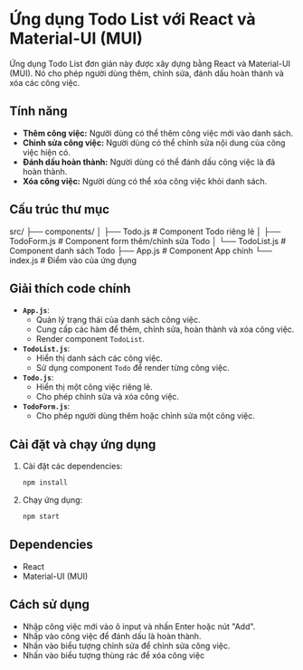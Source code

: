 # Ứng dụng Todo List với React và Material-UI (MUI)

Ứng dụng Todo List đơn giản này được xây dựng bằng React và Material-UI (MUI). Nó cho phép người dùng thêm, chỉnh sửa, đánh dấu hoàn thành và xóa các công việc.

## Tính năng

* **Thêm công việc:** Người dùng có thể thêm công việc mới vào danh sách.
* **Chỉnh sửa công việc:** Người dùng có thể chỉnh sửa nội dung của công việc hiện có.
* **Đánh dấu hoàn thành:** Người dùng có thể đánh dấu công việc là đã hoàn thành.
* **Xóa công việc:** Người dùng có thể xóa công việc khỏi danh sách.

## Cấu trúc thư mục

src/
├── components/
│   ├── Todo.js         # Component Todo riêng lẻ
│   ├── TodoForm.js     # Component form thêm/chỉnh sửa Todo
│   └── TodoList.js     # Component danh sách Todo
├── App.js             # Component App chính
└── index.js           # Điểm vào của ứng dụng


## Giải thích code chính

* **`App.js`**:
    * Quản lý trạng thái của danh sách công việc.
    * Cung cấp các hàm để thêm, chỉnh sửa, hoàn thành và xóa công việc.
    * Render component `TodoList`.
* **`TodoList.js`**:
    * Hiển thị danh sách các công việc.
    * Sử dụng component `Todo` để render từng công việc.
* **`Todo.js`**:
    * Hiển thị một công việc riêng lẻ.
    * Cho phép chỉnh sửa và xóa công việc.
* **`TodoForm.js`**:
    * Cho phép người dùng thêm hoặc chỉnh sửa một công việc.

## Cài đặt và chạy ứng dụng

1.  Cài đặt các dependencies:

    ```bash
    npm install
    ```

2.  Chạy ứng dụng:

    ```bash
    npm start
    ```

## Dependencies

* React
* Material-UI (MUI)

## Cách sử dụng

* Nhập công việc mới vào ô input và nhấn Enter hoặc nút "Add".
* Nhấp vào công việc để đánh dấu là hoàn thành.
* Nhấn vào biểu tượng chỉnh sửa để chỉnh sửa công việc.
* Nhấn vào biểu tượng thùng rác để xóa công việc
